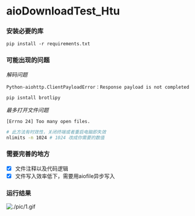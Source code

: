 # aioDownloadTest_Htu

### 安装必要的库
`pip install -r requirements.txt`

### 可能出现的问题
*解码问题*

`Python-aiohttp.ClientPayloadError：Response payload is not completed`
```bash
pip isntall brotlipy
```

*最多打开文件问题*

`[Errno 24] Too many open files. `
```bash
# 此方法有时效性，关闭终端或者重启电脑即失效
nlimits -n 1024 # 1024 改成你需要的数值
```

### 需要完善的地方
- [x] 文件注释以及代码逻辑
- [x] 文件写入效率低下，需要用aiofile异步写入  

### 运行结果
![./pic/1.gif](./pic/1.gif)
